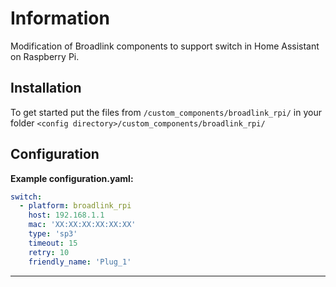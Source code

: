 # Information
Modification of Broadlink components to support switch in Home Assistant on Raspberry Pi.

## Installation
To get started put the files from `/custom_components/broadlink_rpi/` in your folder `<config directory>/custom_components/broadlink_rpi/`

## Configuration
**Example configuration.yaml:**

```yaml
switch:
  - platform: broadlink_rpi
    host: 192.168.1.1
    mac: 'XX:XX:XX:XX:XX:XX'
    type: 'sp3'
    timeout: 15
    retry: 10
    friendly_name: 'Plug_1'
```

***
